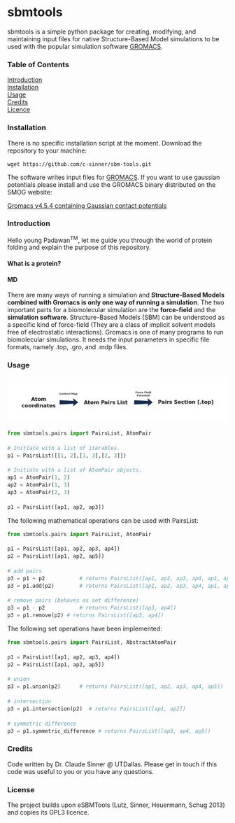 # sbmtools

sbmtools is a simple python package for creating, modifying, and maintaining input files for native Structure-Based Model simulations to be used with the popular simulation software [GROMACS](http://www.gromacs.org/).

### Table of Contents
[Introduction](#introduction)  
[Installation](#installation)  
[Usage](#usage)  
[Credits](#credits)  
[Licence](#license)  


<a name="installation"></a>  
### Installation

There is no specific installation script at the moment. Download the repository to your machine:

```shell script
wget https://github.com/c-sinner/sbm-tools.git
```

The software writes input files for [GROMACS](http://www.gromacs.org/). If you want to use gaussian potentials please install and use the GROMACS binary distributed on the SMOG website:

[Gromacs v4.5.4 containing Gaussian contact potentials](http://smog-server.org/SBMextension.html#gauss)


<a name="introduction"></a>  
### Introduction

Hello young Padawan<sup>TM</sup>, let me guide you through the world of protein folding and explain the purpose of this repository.

#### What is a protein?

#### MD
There are many ways of running a simulation and **Structure-Based Models combined with Gromacs is only one way of running a simulation**. The two important parts for a biomolecular simulation are the **force-field** and the **simulation software**. Structure-Based Models (SBM) can be understood as a specific kind of force-field (They are a class of implicit solvent models free of electrostatic interactions). Gromacs is one of many programs to run biomolecular simulations. It needs the input parameters in specific file formats, namely .top, .gro, and .mdp files.

<a name="usage"></a>  
### Usage


![Atom coordinates -> contact Map -> Atom Pairs List -> Force Field Potential -> Pairs Section](workflow-simple.png?raw=true "workflow")

```python
from sbmtools.pairs import PairsList, AtomPair

# Initiate with a list of iterables.
p1 = PairsList([[1, 2],[1, 3],[2, 3]])

# Initiate with a list of AtomPair objects.
ap1 = AtomPair(1, 2)
ap2 = AtomPair(1, 3)
ap3 = AtomPair(2, 3)

p1 = PairsList([ap1, ap2, ap3])

```

The following mathematical operations can be used with PairsList:

```python
from sbmtools.pairs import PairsList, AtomPair

p1 = PairsList([ap1, ap2, ap3, ap4])
p2 = PairsList([ap1, ap2, ap5])

# add pairs
p3 = p1 + p2           # returns PairsList([ap1, ap2, ap3, ap4, ap1, ap2, ap5])
p3 = p1.add(p2)        # returns PairsList([ap1, ap2, ap3, ap4, ap1, ap2, ap5])

# remove pairs (behaves as set difference)
p3 = p1 - p2           # returns PairsList([ap3, ap4])
p3 = p1.remove(p2) # returns PairsList([ap3, ap4])

```

The following set operations have been implemented:

```python
from sbmtools.pairs import PairsList, AbstractAtomPair

p1 = PairsList([ap1, ap2, ap3, ap4])
p2 = PairsList([ap1, ap2, ap5])

# union
p3 = p1.union(p2)      # returns PairsList([ap1, ap2, ap3, ap4, ap5])

# intersection
p3 = p1.intersection(p2)  # returns PairsList([ap1, ap2])

# symmetric difference
p3 = p1.symmetric_difference # returns PairsList([ap3, ap4, ap5])

```


<a name="credits"></a>  
### Credits
Code written by Dr. Claude Sinner @ UTDallas. Please get in touch if this code was useful to you or you have any questions.


<a name="license"></a>  
### License

The project builds upon eSBMTools (Lutz, Sinner, Heuermann, Schug 2013) and copies its GPL3 licence.



